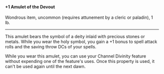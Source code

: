 #### +1 Amulet of the Devout

Wondrous item, uncommon (requires attunement by a cleric or paladin), 1 lb.

---

This amulet bears the symbol of a deity inlaid with precious stones or metals. While you wear the holy symbol, you gain a +1 bonus to spell attack rolls and the saving throw DCs of your spells.

While you wear this amulet, you can use your Channel Divinity feature without expending one of the feature's uses. Once this property is used, it can't be used again until the next dawn.